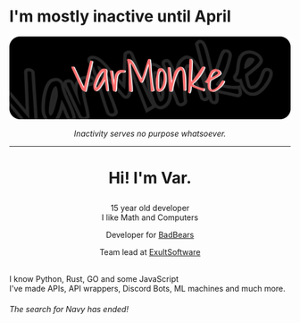 # I'm mostly inactive until April
[![Header](https://raw.githubusercontent.com/VarMonke/VarMonke/main/github.png "Header")](https://varmonke.me)
<p align="center"><i>Inactivity serves no purpose whatsoever.</i></p>

---
<h1>
<p align="center">
Hi! I'm <b>Var</b>.
</p>
</h1>
<p align="center"> 15 year old developer<br>
I like Math and Computers
<br>
<p align="center">Developer for <a href="https://badbears.io" target="_blank">BadBears</a> </p>
<p align="center">Team lead at <a href="https://exultsoftware.com" target="_blank">ExultSoftware</a> </p>
<br>
I know Python, Rust, GO and some JavaScript <br>
I've made APIs, API wrappers, Discord Bots, ML machines and much more. <br>
</p>
<h6> The search for Navy has ended!</h6>

